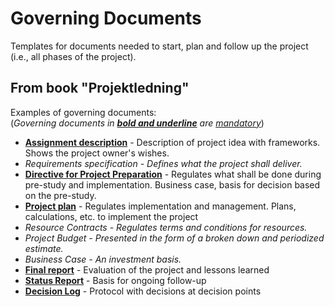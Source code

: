 <h1>Governing Documents</h1>
Templates for documents needed to start, plan and follow up the project (i.e., all phases of the project).

<h2>From book "Projektledning"</h2>
Examples of governing documents:<br>
(<i>Governing documents in <b><ins>bold and underline</ins></b> are <ins>mandatory</ins></i>)
<ul>
  <li><b><ins>Assignment description</ins></b> - Description of project idea with frameworks. Shows the project owner's wishes.</li>
  <li><i>Requirements specification - Defines what the project shall deliver.</i></li>
  <li><b><ins>Directive for Project Preparation</ins></b> - Regulates what shall be done during pre-study and implementation. Business case, basis for decision based on the pre-study.</li>
  <li><b><ins>Project plan</ins></b> - Regulates implementation and management. Plans, calculations, etc. to implement the project</li>
  <li><i>Resource Contracts - Regulates terms and conditions for resources.</i></li>
  <li><i>Project Budget - Presented in the form of a broken down and periodized estimate.</i></li>
  <li><i>Business Case - An investment basis.</i></li>
  <li><b><ins>Final report</ins></b> - Evaluation of the project and lessons learned</li>
  <li><b><ins>Status Report</ins></b> - Basis for ongoing follow-up</li>
  <li><b><ins>Decision Log</ins></b> - Protocol with decisions at decision points</li>
</ul>
